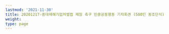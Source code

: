 ```yaml
---
lastmod: '2021-11-30'
title: 20201217-중대재해기업처벌법 제정 촉구 민중공동행동 기자회견 (500인 동조단식)
weight: 
type: page
---
```

